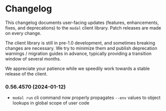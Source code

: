 # Changelog

This changelog documents user-facing updates (features, enhancements, fixes, and deprecations) to the `modal` client library. Patch releases are made on every change.

The client library is still in pre-1.0 development, and sometimes breaking changes are necessary. We try to minimize them and publish deprecation warnings / migration guides in advance, typically providing a transition window of several months.

We appreciate your patience while we speedily work towards a stable release of the client.

<!-- NEW CONTENT GENERATED BELOW. PLEASE PRESERVE THIS COMMENT. -->

### 0.56.4570 (2024-01-12)

- `modal run` cli command now properly propagates `--env` values to object lookups in global scope of user code


